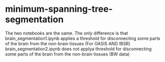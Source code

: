 # minimum-spanning-tree-segmentation

The two notebooks are the same. The only difference is that 
brain_segmentation1.ipynb applies a threshold for disconnecting some parts of the brain from the non-brain tissues (For OASIS AND IBSR)
brain_segmentation2.ipynb does not applya threshold for disconnecting some parts of the brain from the non-brain tissues (BW data)
